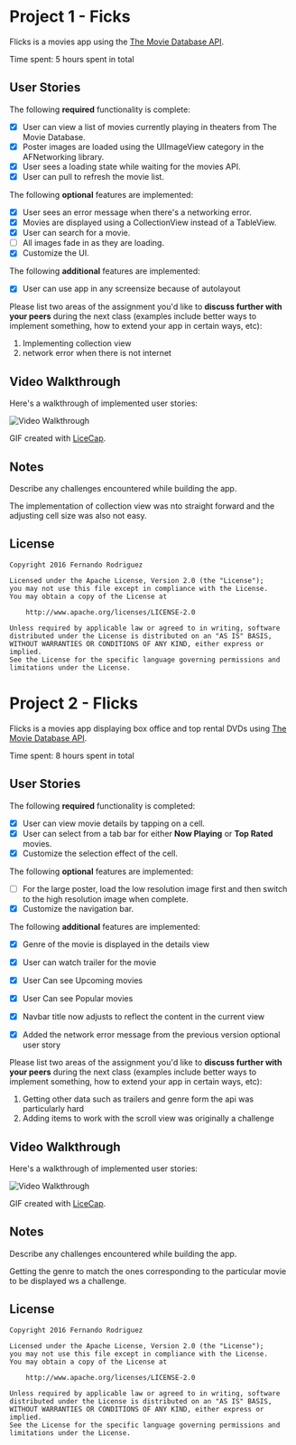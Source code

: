 # Project 1 - Ficks

Flicks is a movies app using the [The Movie Database API](http://docs.themoviedb.apiary.io/#).

Time spent: 5 hours spent in total

## User Stories

The following **required** functionality is complete:

- [x] User can view a list of movies currently playing in theaters from The Movie Database.
- [x] Poster images are loaded using the UIImageView category in the AFNetworking library.
- [x] User sees a loading state while waiting for the movies API.
- [x] User can pull to refresh the movie list.

The following **optional** features are implemented:

- [x] User sees an error message when there's a networking error.
- [x] Movies are displayed using a CollectionView instead of a TableView.
- [x] User can search for a movie.
- [ ] All images fade in as they are loading.
- [x] Customize the UI.

The following **additional** features are implemented:

- [x] User can use app in any screensize because of autolayout

Please list two areas of the assignment you'd like to **discuss further with your peers** during the next class (examples include better ways to implement something, how to extend your app in certain ways, etc):

1. Implementing collection view
2. network error when there is not internet

## Video Walkthrough

Here's a walkthrough of implemented user stories:

<img src='http://i.imgur.com/L6Emc8a.gif' title='Video Walkthrough' width='' alt='Video Walkthrough' />

GIF created with [LiceCap](http://www.cockos.com/licecap/).

## Notes

Describe any challenges encountered while building the app.

The implementation of collection view was nto straight forward and the adjusting cell size was also not easy.

## License

    Copyright 2016 Fernando Rodriguez

    Licensed under the Apache License, Version 2.0 (the "License");
    you may not use this file except in compliance with the License.
    You may obtain a copy of the License at
    
        http://www.apache.org/licenses/LICENSE-2.0
    
    Unless required by applicable law or agreed to in writing, software
    distributed under the License is distributed on an "AS IS" BASIS,
    WITHOUT WARRANTIES OR CONDITIONS OF ANY KIND, either express or implied.
    See the License for the specific language governing permissions and
    limitations under the License.


# Project 2 - Flicks

Flicks is a movies app displaying box office and top rental DVDs using [The Movie Database API](http://docs.themoviedb.apiary.io/#).

Time spent: 8 hours spent in total

## User Stories

The following **required** functionality is completed:

- [x] User can view movie details by tapping on a cell.
- [x] User can select from a tab bar for either **Now Playing** or **Top Rated** movies.
- [x] Customize the selection effect of the cell.

The following **optional** features are implemented:

- [ ] For the large poster, load the low resolution image first and then switch to the high resolution image when complete.
- [x] Customize the navigation bar.

The following **additional** features are implemented:

- [x] Genre of the movie is displayed in the details view
- [x] User can watch trailer for the movie
- [x] User Can see Upcoming movies
- [x] User Can see Popular movies
- [x] Navbar title now adjusts to reflect the content in the current view
- [x] Added the network error message from the previous version optional user story


Please list two areas of the assignment you'd like to **discuss further with your peers** during the next class (examples include better ways to implement something, how to extend your app in certain ways, etc):

1. Getting other data such as trailers and genre form the api was particularly hard
2. Adding items to work with the scroll view was originally a challenge 

## Video Walkthrough 

Here's a walkthrough of implemented user stories:

<img src="http://i.imgur.com/ERXMQXV.gif" title='Video Walkthrough' width='' alt='Video Walkthrough' />

GIF created with [LiceCap](http://www.cockos.com/licecap/).

## Notes

Describe any challenges encountered while building the app.

Getting the genre to match the ones corresponding to the particular movie to be displayed ws a challenge.

## License

    Copyright 2016 Fernando Rodriguez

    Licensed under the Apache License, Version 2.0 (the "License");
    you may not use this file except in compliance with the License.
    You may obtain a copy of the License at

        http://www.apache.org/licenses/LICENSE-2.0
    
    Unless required by applicable law or agreed to in writing, software
    distributed under the License is distributed on an "AS IS" BASIS,
    WITHOUT WARRANTIES OR CONDITIONS OF ANY KIND, either express or implied.
    See the License for the specific language governing permissions and
    limitations under the License.
